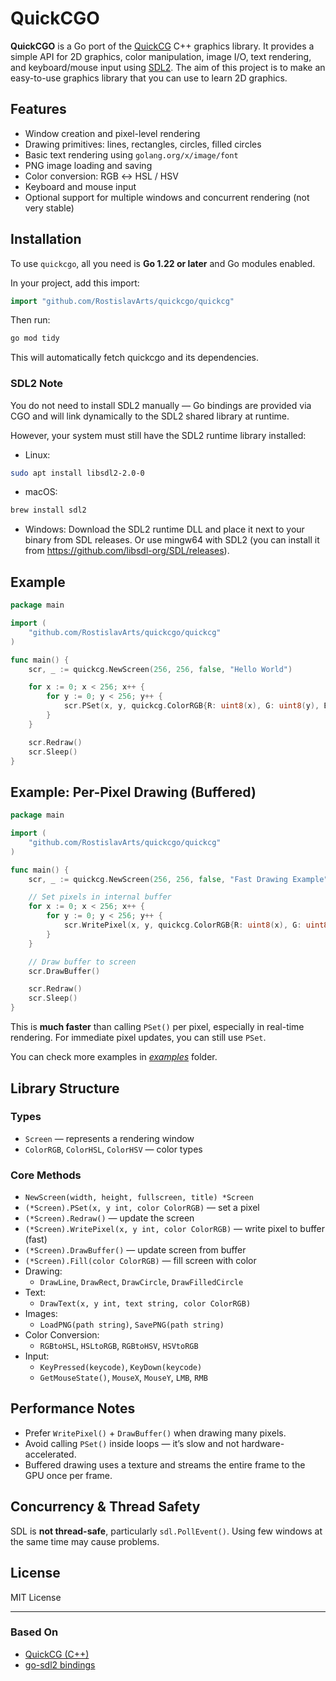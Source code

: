 # QuickCGO

**QuickCGO** is a Go port of the [QuickCG](https://lodev.org/quickcg/) C++ graphics library. It provides a simple API for 2D graphics, color manipulation, image I/O, text rendering, and keyboard/mouse input using [SDL2](https://github.com/libsdl-org/SDL). The aim of this project is to make an easy-to-use graphics library that you can use to learn 2D graphics.

## Features

- Window creation and pixel-level rendering
- Drawing primitives: lines, rectangles, circles, filled circles
- Basic text rendering using `golang.org/x/image/font`
- PNG image loading and saving
- Color conversion: RGB ↔ HSL / HSV
- Keyboard and mouse input
- Optional support for multiple windows and concurrent rendering (not very stable)

## Installation

To use `quickcgo`, all you need is **Go 1.22 or later** and Go modules enabled.

In your project, add this import:

```go
import "github.com/RostislavArts/quickcgo/quickcg"
```

Then run:

```bash
go mod tidy
```

This will automatically fetch quickcgo and its dependencies.

### SDL2 Note

You do not need to install SDL2 manually — Go bindings are provided via CGO and will link dynamically to the SDL2 shared library at runtime.

However, your system must still have the SDL2 runtime library installed:

- Linux:
```bash
sudo apt install libsdl2-2.0-0
```

- macOS:
```bash
brew install sdl2
```

- Windows:
Download the SDL2 runtime DLL and place it next to your binary from SDL releases. Or use mingw64 with SDL2 (you can install it from https://github.com/libsdl-org/SDL/releases).

## Example

```go
package main

import (
	"github.com/RostislavArts/quickcgo/quickcg"
)

func main() {
	scr, _ := quickcg.NewScreen(256, 256, false, "Hello World")

	for x := 0; x < 256; x++ {
		for y := 0; y < 256; y++ {
			scr.PSet(x, y, quickcg.ColorRGB{R: uint8(x), G: uint8(y), B: 128})
		}
	}

	scr.Redraw()
	scr.Sleep()
}
```

## Example: Per-Pixel Drawing (Buffered)

```go
package main

import (
	"github.com/RostislavArts/quickcgo/quickcg"
)

func main() {
	scr, _ := quickcg.NewScreen(256, 256, false, "Fast Drawing Example")

	// Set pixels in internal buffer
	for x := 0; x < 256; x++ {
		for y := 0; y < 256; y++ {
			scr.WritePixel(x, y, quickcg.ColorRGB{R: uint8(x), G: uint8(y), B: 128})
		}
	}

	// Draw buffer to screen
	scr.DrawBuffer()

    scr.Redraw()
	scr.Sleep()
}
```

This is **much faster** than calling `PSet()` per pixel, especially in real-time rendering.
For immediate pixel updates, you can still use `PSet`.

You can check more examples in [*examples*](https://github.com/RostislavArts/quickcgo/tree/main/examples) folder.

## Library Structure

### Types

- `Screen` — represents a rendering window
- `ColorRGB`, `ColorHSL`, `ColorHSV` — color types

### Core Methods

- `NewScreen(width, height, fullscreen, title) *Screen`
- `(*Screen).PSet(x, y int, color ColorRGB)` — set a pixel
- `(*Screen).Redraw()` — update the screen
- `(*Screen).WritePixel(x, y int, color ColorRGB)` — write pixel to buffer (fast)
- `(*Screen).DrawBuffer()` — update screen from buffer
- `(*Screen).Fill(color ColorRGB)` — fill screen with color
- Drawing:
  - `DrawLine`, `DrawRect`, `DrawCircle`, `DrawFilledCircle`
- Text:
  - `DrawText(x, y int, text string, color ColorRGB)`
- Images:
  - `LoadPNG(path string)`, `SavePNG(path string)`
- Color Conversion:
  - `RGBtoHSL`, `HSLtoRGB`, `RGBtoHSV`, `HSVtoRGB`
- Input:
  - `KeyPressed(keycode)`, `KeyDown(keycode)`
  - `GetMouseState()`, `MouseX`, `MouseY`, `LMB`, `RMB`

## Performance Notes

* Prefer `WritePixel()` + `DrawBuffer()` when drawing many pixels.
* Avoid calling `PSet()` inside loops — it’s slow and not hardware-accelerated.
* Buffered drawing uses a texture and streams the entire frame to the GPU once per frame.

## Concurrency & Thread Safety

SDL is **not thread-safe**, particularly `sdl.PollEvent()`. Using few windows at the same time may cause problems.

## License

MIT License

---

### Based On

- [QuickCG (C++)](https://lodev.org/quickcg/)
- [go-sdl2 bindings](https://github.com/veandco/go-sdl2)
